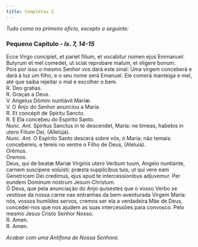 ```yaml
---
title: Completas 2
---
```

<em>Tudo como no primeiro oficio, excepto o seguinte:</em>

<h3 class="text-center" id="item-22-1">Pequeno Capítulo - <em>Is. 7, 14-15</em></h3>
<div class="container-fluid">
<div class="row">
<div class="dropcap text-justify">Ecce Virgo concipiet, et pariet filium, et vocabitur nomen ejus Emmanuel. Butyrum et mel comedet, ut sciat reprobare malum, et eligere bonum.
</div>
<div class="dropcap text-justify">Pois por isso o mesmo Senhor vos dará este sinal: Uma virgem conceberá e dará à luz um filho, e o seu nome será Emanuel. Ele comerá manteiga e mel, até que saiba rejeitar o mal e escolher o bem.
</div>
<div class="text-justify">
<span class="text-danger">R.</span> Deo gratias.
</div>
<div class="text-justify">
<span class="text-danger">R.</span> Graças a Deus.
</div>
<div class="text-justify">
V. Angelus Dómini nuntiávit Maríæ.
</div>
<div class="text-justify">
V. O Anjo do Senhor anunciou a Maria.
</div>
<div class="text-justify">
<span class="text-danger">R.</span> Et concépit de Spíritu Sancto.
</div>
<div class="text-justify">
<span class="text-danger">R.</span> E Ela concebeu do Espírito Santo.
</div>
<div class="text-justify">
<em>Nunc. Ant.</em> Spiritus Sanctus in te descendet, Maria: ne timeas, habebis in utero Filium Dei, (Allelúja).
</div>
<div class="text-justify">
<em>Nunc. Ant.</em> O Espírito Santo descerá sobre vós, ó Maria; não temais: concebereis, e tereis no ventre o Filho de Deus, (Aleluia).
</div>
<div class="text-danger text-center"> Orémus. </div>
<div class="text-danger text-center"> Oremos. </div>
<div class="dropcap text-justify">Deus, qui de beatæ Mariæ Virginis utero Verbum tuum, Angelo nuntiante, carnem suscipere voluisti: præsta supplicibus tuis; ut qui vere eam Genetricem Dei credimus, ejus apud te intercessionibus adjuvemur. Per eundem Dominum nostrum Jesum Christum.
</div>
<div class="dropcap text-justify">Ó Deus, que pela anunciação do Anjo quisestes que o vosso Verbo se vestisse da nossa carne nas entranhas da bem-aventurada Virgem Maria: nós, vossos humildes servos, cremos ser ela a verdadeira Mãe de Deus, concedei-nos que nos ajudem as suas intercessões para convosco. Pelo mesmo Jesus Cristo Senhor Nosso.
</div>
<div class="text-justify">
<span class="text-danger">R.</span> Amen.
</div>
<div class="text-justify">
<span class="text-danger">R.</span> Amen.
</div>
</div>
</div>

<em>Acabar com uma Antífona de Nossa Senhora.</em>
